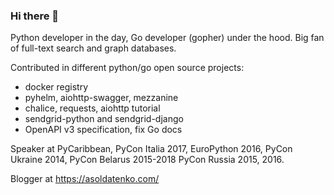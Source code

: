 ### Hi there 👋

<!--
**andriisoldatenko/andriisoldatenko** is a ✨ _special_ ✨ repository because its `README.md` (this file) appears on your GitHub profile.

Here are some ideas to get you started:

- 🔭 I’m currently working on ...
- 🌱 I’m currently learning ...
- 👯 I’m looking to collaborate on ...
- 🤔 I’m looking for help with ...
- 💬 Ask me about ...
- 📫 How to reach me: ...
- 😄 Pronouns: ...
- ⚡ Fun fact: ...
-->

Python developer in the day, Go developer (gopher) under the hood. Big fan of full-text search and graph databases.

Contributed in different python/go open source projects:
- docker registry
- pyhelm, aiohttp-swagger, mezzanine
- chalice, requests, aiohttp tutorial
- sendgrid-python and sendgrid-django
- OpenAPI v3 specification, fix Go docs

Speaker at PyCaribbean, PyCon Italia 2017, EuroPython 2016, PyCon Ukraine 2014, PyCon Belarus 2015-2018 PyCon Russia 2015, 2016.

Blogger at https://asoldatenko.com/ 
